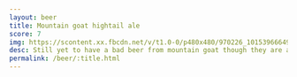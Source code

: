 ```yaml
---
layout: beer
title: Mountain goat hightail ale
score: 7
img: https://scontent.xx.fbcdn.net/v/t1.0-0/p480x480/970226_10153966649058745_8469352202645792973_n.jpg?oh=c1182e30f106bb4e5afc0beddd16195f&oe=58D5521B
desc: Still yet to have a bad beer from mountain goat though they are a bit too similar
permalink: /beer/:title.html
---
```

